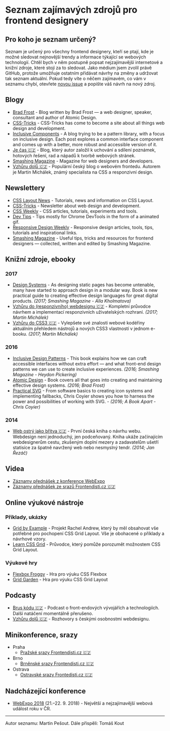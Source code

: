# Seznam zajímavých zdrojů pro frontend designery

## Pro koho je seznam určený? 

Seznam je určený pro všechny frontend designery, kteří se ptají, kde je možné sledovat nejnovější trendy a informace týkající se webových technologií. Chtěl bych v něm postupně popsat nejzajímavější internetové a knižní zdroje, které stojí za to sledovat. Jako médium jsem zvolil právě GitHub, protože umožňuje ostatním přidávat návrhy na změny a udržovat tak seznam aktuální. Pokud tedy víte o něčem zajímavém, co vám v seznamu chybí, otevřete [novou issue](https://github.com/martinpesout/frontend-resources/issues/new) a popište váš návrh na nový zdroj.

## Blogy

- [Brad Frost](http://bradfrost.com/blog/) - Blog written by Brad Frost — a web designer, speaker, consultant and author of Atomic Design. 
- [CSS-Tricks](https://css-tricks.com/) - CSS-Tricks has come to become a site about all things web design and development.
- [Inclusive Components](https://inclusive-components.design/) - A blog trying to be a pattern library, with a focus on inclusive design. Each post explores a common interface component and comes up with a better, more robust and accessible version of it.
- [Je čas 🇨🇿](http://jecas.cz/) - Blog, který autor založil k uchování a sdílení poznámek, hotových řešení, rad a nápadů k tvorbě webových stránek.
- [Smashing Magazine](https://www.smashingmagazine.com/) - Magazine for web designers and developers.
- [Vzhůru dolů 🇨🇿](https://www.vzhurudolu.cz/) - Populární český blog o webovém frontedu. Autorem je Martin Michálek, známý  specialista na CSS a responzivní design.

## Newslettery

- [CSS Layout News](http://csslayout.news/) - Tutorials, news and information on CSS Layout.
- [CSS-Tricks](https://css-tricks.com/subscription-options/) - Newsletter about web design and development.
- [CSS Weekly](http://css-weekly.com/) - CSS articles, tutorials, experiments and tools.
- [Dev Tips](https://umaar.com/dev-tips/) - Tips mostly for Chrome DevTools in the form of a animated gif.
- [Responsive Design Weekly](http://responsivedesignweekly.com/) - Responsive design articles, tools, tips, tutorials and inspirational links.
- [Smashing Magazine](https://www.smashingmagazine.com/the-smashing-newsletter/) - Useful tips, tricks and resources for frontend designers — collected, written and edited by Smashing Magazine.

## Knižní zdroje, ebooky

### 2017

- [Design Systems](https://shop.smashingmagazine.com/products/design-systems-by-alla-kholmatova) - As designing static pages has become untenable, many have started to approach design in a modular way. Book is new practical guide to creating effective design languages for great digital products. *(2017; Smashing Magazine - Alla Kholmatova)*
- [Vzhůru do (responzivního) webdesignu 🇨🇿](https://www.vzhurudolu.cz/ebook-responzivni) - Kompletní průvodce návrhem a implementací responzivních uživatelských rozhraní. *(2017; Martin Michálek)*
- [Vzhůru do CSS3 🇨🇿](https://www.vzhurudolu.cz/ebook) - Vylepšete své znalosti webové kodéřiny aktuálním přehledem nástrojů a nových CSS3 vlastností v jednom e-booku. *(2017; Martin Michálek)*

### 2016

- [Inclusive Design Patterns](https://shop.smashingmagazine.com/products/inclusive-design-patterns) - This book explains how we can craft accessible interfaces without extra effort — and what front-end design patterns we can use to create inclusive experiences. *(2016; Smashing Magazine - Heydon Pickering)*
- [Atomic Design](http://atomicdesign.bradfrost.com/) - Book covers all that goes into creating and maintaining effective design systems. *(2016; Brad Frost)*
- [Practical SVG](https://abookapart.com/products/practical-svg) - From software basics to creating icon systems and implementing fallbacks, Chris Coyier shows you how to harness the power and possibilities of working with SVG. - *(2016; A Book Apart - Chris Coyier)*

### 2014

- [Web ostrý jako břitva 🇨🇿](https://www.houseofrezac.com/kniha) - První česká kniha o návrhu webu. Webdesign není jednoduchý, jen podceňovaný. Kniha ukáže začínajícím webdesignerům cestu, zkušeným doplní mezery a zadavatelům ušetří statisíce za špatně navržený web nebo nesmyslný tendr. *(2014; Jan Řezáč)*

## Videa

- [Záznamy přednášek z konference WebExpo](https://www.webexpo.cz/videa/)
- [Záznamy přednášek ze srazů Frontendisti.cz 🇨🇿](https://www.youtube.com/user/frontendisti/)

## Online výukové nástroje

### Příklady, ukázky

- [Grid by Example](https://gridbyexample.com/) - Projekt Rachel Andrew, který by měl obsahovat vše potřebné pro pochopení CSS Grid Layout. Vše je obohacené o příklady a návrhové vzory.
- [Learn CSS Grid](http://learncssgrid.com/) - Průvodce, který pomůže porozumět možnostem CSS Grid Layout.

### Výukové hry

- [Flexbox Froggy](http://flexboxfroggy.com/) - Hra pro výuku CSS Flexbox
- [Grid Garden](http://cssgridgarden.com/) - Hra pro výuku CSS Grid Layout
  

## Podcasty

- [Brus kódu 🇨🇿](http://bruskodu.cz/) - Podcast o front-endových vývojářích a technologiích. Další natáčení momentálně přerušeno.
- [Vzhůru dolů 🇨🇿](https://www.vzhurudolu.cz/podcast) - Rozhovory s českými osobnostmi webdesignu. 

## Minikonference, srazy

- Praha
  - [Pražské srazy Frontendisti.cz 🇨🇿](https://www.meetup.com/frontendisti/)
- Brno
  - [Brněnské srazy Frontendisti.cz 🇨🇿](https://www.meetup.com/frontendisti-brno/)
- Ostrava
  - [Ostravské srazy Frontedisti.cz 🇨🇿](https://www.meetup.com/Frontendisti-cz-Ostrava/)
  
## Nadcházející konference
  
- [WebExpo 2018](https://www.webexpo.cz/) (21.–22. 9. 2018) - Největší a nejzajímavější webová událost roku v ČR. 

---

Autor seznamu: Martin Pešout. Dále přispěli: Tomáš Kout 
